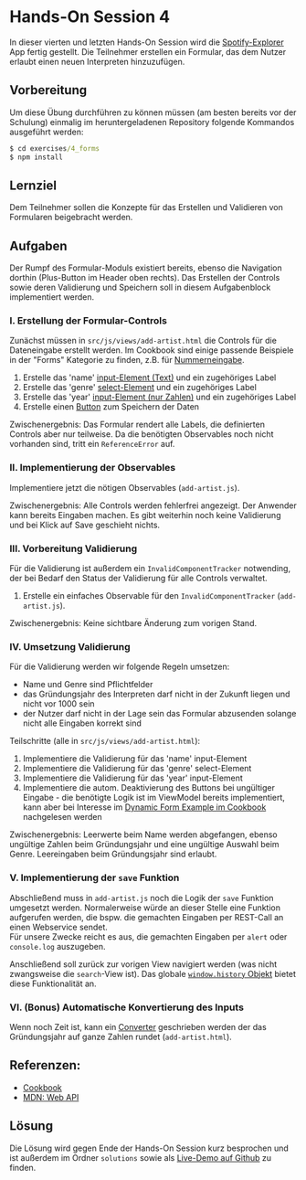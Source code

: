 # Hands-On Session 4

In dieser vierten und letzten Hands-On Session wird die [Spotify-Explorer](https://github.com/enpit/jet-spotify-explorer/) App fertig gestellt.
Die Teilnehmer erstellen ein Formular, das dem Nutzer erlaubt einen neuen Interpreten hinzuzufügen.

## Vorbereitung

Um diese Übung durchführen zu können müssen (am besten bereits vor der Schulung) einmalig im heruntergeladenen Repository folgende Kommandos ausgeführt werden:

``` cmd
$ cd exercises/4_forms
$ npm install
```

## Lernziel

Dem Teilnehmer sollen die Konzepte für das Erstellen und Validieren von Formularen beigebracht werden.

## Aufgaben

Der Rumpf des Formular-Moduls existiert bereits, ebenso die Navigation dorthin (Plus-Button im Header oben rechts).
Das Erstellen der Controls sowie deren Validierung und Speichern soll in diesem Aufgabenblock implementiert werden.

### I. Erstellung der Formular-Controls

Zunächst müssen in `src/js/views/add-artist.html` die Controls für die Dateneingabe erstellt werden.
Im Cookbook sind einige passende Beispiele in der "Forms" Kategorie zu finden, z.B. für [Nummerneingabe](http://www.oracle.com/webfolder/technetwork/jet/jetCookbook.html?component=inputNumber&demo=inputNumber).

  1. Erstelle das 'name' [input-Element (Text)](http://www.oracle.com/webfolder/technetwork/jet/jetCookbook.html?component=textInput&demo=text) und ein zugehöriges Label
  2. Erstelle das 'genre' [select-Element](http://www.oracle.com/webfolder/technetwork/jet/jetCookbook.html?component=select&demo=single) und ein zugehöriges Label
  3. Erstelle das 'year' [input-Element (nur Zahlen)](http://www.oracle.com/webfolder/technetwork/jet/jetCookbook.html?component=inputNumber&demo=inputNumber) und ein zugehöriges Label
  4. Erstelle einen [Button](http://www.oracle.com/webfolder/technetwork/jet/jetCookbook.html?component=pushButtons&demo=pushButton) zum Speichern der Daten

Zwischenergebnis: Das Formular rendert alle Labels, die definierten Controls aber nur teilweise.
Da die benötigten Observables noch nicht vorhanden sind, tritt ein `ReferenceError` auf.

### II. Implementierung der Observables

Implementiere jetzt die nötigen Observables (`add-artist.js`).

Zwischenergebnis: Alle Controls werden fehlerfrei angezeigt.
Der Anwender kann bereits Eingaben machen.
Es gibt weiterhin noch keine Validierung und bei Klick auf Save geschieht nichts.

### III. Vorbereitung Validierung 

Für die Validierung ist außerdem ein `InvalidComponentTracker` notwending, der bei Bedarf den Status der Validierung für alle Controls verwaltet.

1. Erstelle ein einfaches Observable für den `InvalidComponentTracker` (`add-artist.js`).

Zwischenergebnis: Keine sichtbare Änderung zum vorigen Stand.

### IV. Umsetzung Validierung

Für die Validierung werden wir folgende Regeln umsetzen:

- Name und Genre sind Pflichtfelder
- das Gründungsjahr des Interpreten darf nicht in der Zukunft liegen und nicht vor 1000 sein
- der Nutzer darf nicht in der Lage sein das Formular abzusenden solange nicht alle Eingaben korrekt sind

Teilschritte (alle in `src/js/views/add-artist.html`):

  1. Implementiere die Validierung für das 'name' input-Element
  2. Implementiere die Validierung für das 'genre' select-Element
  3. Implementiere die Validierung für das 'year' input-Element
  4. Implementiere die autom. Deaktivierung des Buttons bei ungültiger Eingabe
    - die benötigte Logik ist im ViewModel bereits implementiert, kann aber bei Interesse im [Dynamic Form Example im Cookbook](http://www.oracle.com/webfolder/technetwork/jet/jetCookbook.html?component=appLevelValidation&demo=dynamicFormValidation) nachgelesen werden

Zwischenergebnis: Leerwerte beim Name werden abgefangen, ebenso ungültige Zahlen beim Gründungsjahr und eine ungültige Auswahl beim Genre.
Leereingaben beim Gründungsjahr sind erlaubt.

### V. Implementierung der `save` Funktion 

Abschließend muss in `add-artist.js` noch die Logik der `save` Funktion umgesetzt werden.
Normalerweise würde an dieser Stelle eine Funktion aufgerufen werden, die bspw. die gemachten Eingaben per REST-Call an einen Webservice sendet.  
Für unsere Zwecke reicht es aus, die gemachten Eingaben per `alert` oder `console.log` auszugeben.

Anschließend soll zurück zur vorigen View navigiert werden (was nicht zwangsweise die `search`-View ist).
Das globale [`window.history` Objekt](https://developer.mozilla.org/en-US/docs/Web/API/History_API) bietet diese Funktionalität an. 

### VI. (Bonus) Automatische Konvertierung des Inputs  
  
Wenn noch Zeit ist, kann ein [Converter](http://www.oracle.com/webfolder/technetwork/jet/jetCookbook.html?component=inputNumber&demo=inputNumberConverter) geschrieben werden der das Gründungsjahr auf ganze Zahlen rundet (`add-artist.html`).

## Referenzen:

- [Cookbook](http://www.oracle.com/webfolder/technetwork/jet/jetCookbook.html)
- [MDN: Web API](https://developer.mozilla.org/en-US/docs/Web/API)

## Lösung

Die Lösung wird gegen Ende der Hands-On Session kurz besprochen und ist außerdem im Ordner `solutions` sowie als [Live-Demo auf Github](https://enpit.github.io/jet-spotify-explorer/web/) zu finden.
